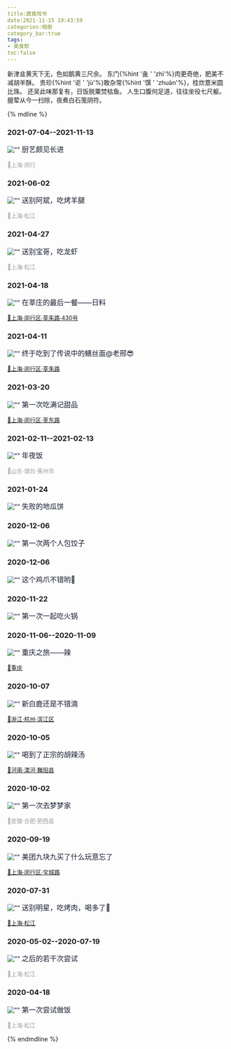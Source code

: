 ```yaml
---
title:蔬食戏书
date:2021-11-15 19:43:59
categories:相册
category_bar:true
tags:
- 美食祭
toc:false
---
```


新津韭黄天下无，色如鹅黄三尺余。
东门{%hint '彘 ' 'zhì'%}肉更奇绝，肥美不减胡羊酥。
贵珍{%hint '讵 ' 'jù'%}敢杂常{%hint '馔 ' 'zhuàn'%}，桂炊薏米圆比珠。
还吴此味那复有，日饭脱粟焚枯鱼。
人生口腹何足道，往往坐役七尺躯。
膻荤从今一扫除，夜煮白石笺阴符。

<!-- more -->

{% mdline %}

### 2021-07-04--2021-11-13

![""](14/2.jpg)
<font color=#181D31 size=3>厨艺颇见长进</font>

<font color=#9D9D9D size=2>📍上海·闵行</font>

### 2021-06-02

![""](14/23.jpg)
<font color=#181D31 size=3>送别阿斌，吃烤羊腿</font>

<font color=#9D9D9D size=2>📍上海·松江</font>

### 2021-04-27

![""](14/17.jpg)
<font color=#181D31 size=3>送别宝哥，吃龙虾</font>

<font color=#9D9D9D size=2>📍上海·松江</font>

### 2021-04-18

![""](14/16.jpg)
<font color=#181D31 size=3>在莘庄的最后一餐——日料</font>

<font color=#9D9D9D size=2>[📍上海·闵行区·莘朱路·430号](https://surl.amap.com/j4iT5Md17gz9)</font>

### 2021-04-11

![""](14/6.jpg)
<font color=#181D31 size=3>终于吃到了传说中的鳝丝面@老邢😎</font>

<font color=#9D9D9D size=2>[📍上海·闵行区·莘朱路](https://surl.amap.com/3OmbgdX82Ls)</font>

### 2021-03-20

![""](14/26.jpg)
<font color=#181D31 size=3>第一次吃满记甜品</font>

<font color=#9D9D9D size=2>[📍上海·闵行区·莘东路](https://surl.amap.com/iYHMkzLXcE7)</font>

### 2021-02-11--2021-02-13

![""](14/27.jpg)
<font color=#181D31 size=3>年夜饭</font>

<font color=#9D9D9D size=2>📍山东·烟台·莱州市</font>

### 2021-01-24

![""](14/28.jpg)
<font color=#181D31 size=3>失败的地瓜饼</font>

### 2020-12-06

![""](14/18.jpg)
<font color=#181D31 size=3>第一次两个人包饺子</font>

### 2020-12-06

![""](14/7.jpg)
<font color=#181D31 size=3>这个鸡爪不错哟🥰</font>

### 2020-11-22

![""](14/8.jpg)
<font color=#181D31 size=3>第一次一起吃火锅</font>

### 2020-11-06--2020-11-09

![""](14/21.jpg)
<font color=#181D31 size=3>重庆之旅——辣</font>

<font color=#6166B3 size=2>[📍重庆](https://surl.amap.com/iWipZ3zd7yc)</font>

### 2020-10-07

![""](14/29.jpg)
<font color=#181D31 size=3>新白鹿还是不错滴</font>

<font color=#9D9D9D size=2>[📍浙江·杭州·滨江区](https://surl.amap.com/iUZSRHb1gepc)</font>

### 2020-10-05

![""](14/33.jpg)
<font color=#181D31 size=3>喝到了正宗的胡辣汤</font>

<font color=#6166B3 size=2>[📍河南·漯河·舞阳县](https://surl.amap.com/iU1flahA4RS)</font>

### 2020-10-02

![""](14/30.jpg)
<font color=#181D31 size=3>第一次去梦梦家</font>

<font color=#9D9D9D size=2>📍安徽·合肥·肥西县</font>

### 2020-09-19

![""](14/31.jpg)
<font color=#181D31 size=3>美团九块九买了什么玩意忘了</font>

<font color=#9D9D9D size=2>[📍上海·闵行区·宝城路](https://surl.amap.com/iSOghKxrcZM)</font>

### 2020-07-31

![""](14/32.jpg)
<font color=#181D31 size=3>送别明星，吃烤肉，喝多了🤮</font>

<font color=#9D9D9D size=2>[📍上海·松江](https://surl.amap.com/iPsqGmtE5tT)</font>

### 2020-05-02--2020-07-19

![""](14/34.jpg)
<font color=#181D31 size=3>之后的若干次尝试</font>

<font color=#9D9D9D size=2>📍上海·松江</font>

### 2020-04-18

![""](14/35.jpg)
<font color=#181D31 size=3>第一次尝试做饭</font>

<font color=#9D9D9D size=2>📍上海·松江</font>

{% endmdline %}
